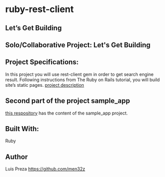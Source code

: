 # ruby-rest-client
## Let’s Get Building
## Solo/Collaborative Project: Let's Get Building
## Project Specifications:

In this project you will use rest-client gem in order to get search engine result. Following instructions from The Ruby on Rails tutorial, you will build site’s static pages. [project description](https://www.theodinproject.com/courses/ruby-on-rails/lessons/let-s-get-building)

## Second part of the project sample_app
[this respository](https://github.com/men32z/sample_app) has the content of the sample_app project.

## Built With:
Ruby

## Author
Luis Preza https://github.com/men32z
